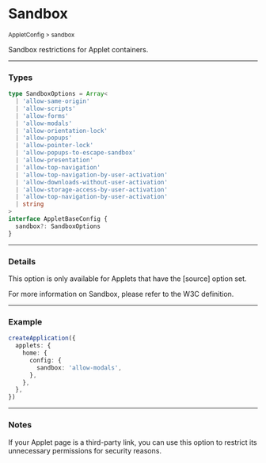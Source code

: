 # Sandbox

<small>AppletConfig > sandbox</small>

Sandbox restrictions for Applet containers.

---

<h3>Types</h3>

```ts
type SandboxOptions = Array<
  | 'allow-same-origin'
  | 'allow-scripts'
  | 'allow-forms'
  | 'allow-modals'
  | 'allow-orientation-lock'
  | 'allow-popups'
  | 'allow-pointer-lock'
  | 'allow-popups-to-escape-sandbox'
  | 'allow-presentation'
  | 'allow-top-navigation'
  | 'allow-top-navigation-by-user-activation'
  | 'allow-downloads-without-user-activation'
  | 'allow-storage-access-by-user-activation'
  | 'allow-top-navigation-by-user-activation'
  | string
>
interface AppletBaseConfig {
  sandbox?: SandboxOptions
}
```

---

<h3>Details</h3>

This option is only available for Applets that have the [source] option set.

For more information on Sandbox, please refer to the W3C definition.

---

<h3>Example</h3>

```ts
createApplication({
  applets: {
    home: {
      config: {
        sandbox: 'allow-modals',
      },
    },
  },
})
```

---

<h3>Notes</h3>

If your Applet page is a third-party link, you can use this option to restrict its unnecessary permissions for security reasons.
